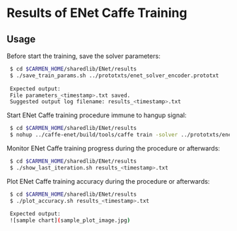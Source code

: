 # Results of ENet Caffe Training

## Usage

Before start the training, save the solver parameters: 
```bash
 $ cd $CARMEN_HOME/sharedlib/ENet/results
 $ ./save_train_params.sh ../prototxts/enet_solver_encoder.prototxt
 
 Expected output:
 File parameters_<timestamp>.txt saved. 
 Suggested output log filename: results_<timestamp>.txt 

```

Start ENet Caffe training procedure immune to hangup signal: 
```bash
 $ cd $CARMEN_HOME/sharedlib/ENet/results
 $ nohup ../caffe-enet/build/tools/caffe train -solver ../prototxts/enet_solver_encoder.prototxt &> results_<timestamp>.txt &

```

Monitor ENet Caffe training progress during the procedure or afterwards: 
```bash
 $ cd $CARMEN_HOME/sharedlib/ENet/results
 $ ./show_last_iteration.sh results_<timestamp>.txt

```

Plot ENet Caffe training accuracy during the procedure or afterwards: 
```bash
 $ cd $CARMEN_HOME/sharedlib/ENet/results
 $ ./plot_accuracy.sh results_<timestamp>.txt
 
 Expected output:
 ![sample chart](sample_plot_image.jpg)

```


